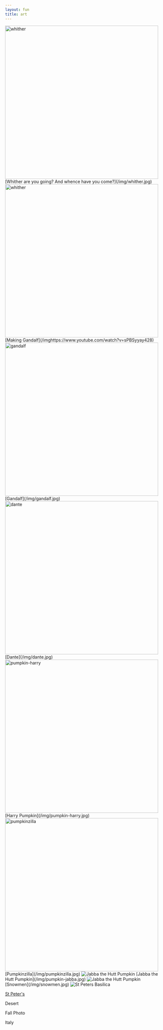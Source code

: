 ```yaml
---
layout: fun
title: art
---
```


<img src="/img/wither.jpg" alt="whither" height="500" width="500">
[Whither are you going? And whence have you come?](/img/whither.jpg)

<img src="/img/wither.jpg" alt="whither" height="500" width="500">
[Making Gandalf](/imghttps://www.youtube.com/watch?v=sPBSyyay428)

<img src="/img/gandalf.jpg" alt="gandalf" height="500" width="500">
[Gandalf](/img/gandalf.jpg)


<img src="/img/dante.jpg" alt="dante" height="500" width="500">
[Dante](/img/dante.jpg)


<img src="/img/pumpkin-harry.jpg" alt="pumpkin-harry" height="500" width="500">
[Harry Pumpkin](/img/pumpkin-harry.jpg)


<img src="/img/pumpkinzilla.jpg" alt="pumpkinzilla" height="500" width="500">
[Pumpkinzilla](/img/pumpkinzilla.jpg)

<img src="/img/pumpkin-jabba.jpg" alt="Jabba the Hutt Pumpkin">
[Jabba the Hutt Pumpkin](/img/pumpkin-jabba.jpg)


<img src="/img/pumpkin-jabba.jpg" alt="Jabba the Hutt Pumpkin">
[Snowmen](/img/snowmen.jpg)

<img src="/img/peters.jpg" alt="St Peters Basilica">

[St Peter's](/img/stpeter.jpg)

Desert

Fall Photo

Italy